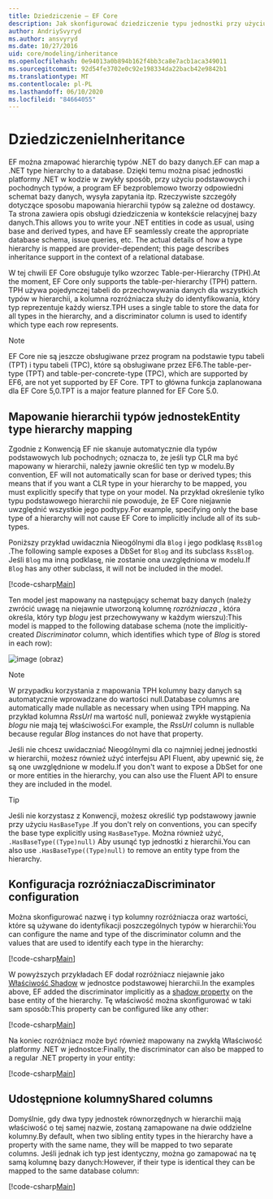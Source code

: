```yaml
---
title: Dziedziczenie — EF Core
description: Jak skonfigurować dziedziczenie typu jednostki przy użyciu Entity Framework Core
author: AndriySvyryd
ms.author: ansvyryd
ms.date: 10/27/2016
uid: core/modeling/inheritance
ms.openlocfilehash: 0e94013a0b894b162f4bb3ca8e7acb1aca349011
ms.sourcegitcommit: 92d54fe3702e0c92e198334da22bacb42e9842b1
ms.translationtype: MT
ms.contentlocale: pl-PL
ms.lasthandoff: 06/10/2020
ms.locfileid: "84664055"
---
```

# <a name="inheritance"></a><span data-ttu-id="0ff95-103">Dziedziczenie</span><span class="sxs-lookup"><span data-stu-id="0ff95-103">Inheritance</span></span>

<span data-ttu-id="0ff95-104">EF można zmapować hierarchię typów .NET do bazy danych.</span><span class="sxs-lookup"><span data-stu-id="0ff95-104">EF can map a .NET type hierarchy to a database.</span></span> <span data-ttu-id="0ff95-105">Dzięki temu można pisać jednostki platformy .NET w kodzie w zwykły sposób, przy użyciu podstawowych i pochodnych typów, a program EF bezproblemowo tworzy odpowiedni schemat bazy danych, wysyła zapytania itp. Rzeczywiste szczegóły dotyczące sposobu mapowania hierarchii typów są zależne od dostawcy. Ta strona zawiera opis obsługi dziedziczenia w kontekście relacyjnej bazy danych.</span><span class="sxs-lookup"><span data-stu-id="0ff95-105">This allows you to write your .NET entities in code as usual, using base and derived types, and have EF seamlessly create the appropriate database schema, issue queries, etc. The actual details of how a type hierarchy is mapped are provider-dependent; this page describes inheritance support in the context of a relational database.</span></span>

<span data-ttu-id="0ff95-106">W tej chwili EF Core obsługuje tylko wzorzec Table-per-Hierarchy (TPH).</span><span class="sxs-lookup"><span data-stu-id="0ff95-106">At the moment, EF Core only supports the table-per-hierarchy (TPH) pattern.</span></span> <span data-ttu-id="0ff95-107">TPH używa pojedynczej tabeli do przechowywania danych dla wszystkich typów w hierarchii, a kolumna rozróżniacza służy do identyfikowania, który typ reprezentuje każdy wiersz.</span><span class="sxs-lookup"><span data-stu-id="0ff95-107">TPH uses a single table to store the data for all types in the hierarchy, and a discriminator column is used to identify which type each row represents.</span></span>

> [!NOTE]
> <span data-ttu-id="0ff95-108">EF Core nie są jeszcze obsługiwane przez program na podstawie typu tabeli (TPT) i typu tabeli (TPC), które są obsługiwane przez EF6.</span><span class="sxs-lookup"><span data-stu-id="0ff95-108">The table-per-type (TPT) and table-per-concrete-type (TPC), which are supported by EF6, are not yet supported by EF Core.</span></span> <span data-ttu-id="0ff95-109">TPT to główna funkcja zaplanowana dla EF Core 5,0.</span><span class="sxs-lookup"><span data-stu-id="0ff95-109">TPT is a major feature planned for EF Core 5.0.</span></span>

## <a name="entity-type-hierarchy-mapping"></a><span data-ttu-id="0ff95-110">Mapowanie hierarchii typów jednostek</span><span class="sxs-lookup"><span data-stu-id="0ff95-110">Entity type hierarchy mapping</span></span>

<span data-ttu-id="0ff95-111">Zgodnie z Konwencją EF nie skanuje automatycznie dla typów podstawowych lub pochodnych; oznacza to, że jeśli typ CLR ma być mapowany w hierarchii, należy jawnie określić ten typ w modelu.</span><span class="sxs-lookup"><span data-stu-id="0ff95-111">By convention, EF will not automatically scan for base or derived types; this means that if you want a CLR type in your hierarchy to be mapped, you must explicitly specify that type on your model.</span></span> <span data-ttu-id="0ff95-112">Na przykład określenie tylko typu podstawowego hierarchii nie powoduje, że EF Core niejawnie uwzględnić wszystkie jego podtypy.</span><span class="sxs-lookup"><span data-stu-id="0ff95-112">For example, specifying only the base type of a hierarchy will not cause EF Core to implicitly include all of its sub-types.</span></span>

<span data-ttu-id="0ff95-113">Poniższy przykład uwidacznia Nieogólnymi dla `Blog` i jego podklasę `RssBlog` .</span><span class="sxs-lookup"><span data-stu-id="0ff95-113">The following sample exposes a DbSet for `Blog` and its subclass `RssBlog`.</span></span> <span data-ttu-id="0ff95-114">Jeśli `Blog` ma inną podklasę, nie zostanie ona uwzględniona w modelu.</span><span class="sxs-lookup"><span data-stu-id="0ff95-114">If `Blog` has any other subclass, it will not be included in the model.</span></span>

[!code-csharp[Main](../../../samples/core/Modeling/Conventions/InheritanceDbSets.cs?name=InheritanceDbSets&highlight=3-4)]

<span data-ttu-id="0ff95-115">Ten model jest mapowany na następujący schemat bazy danych (należy zwrócić uwagę na niejawnie utworzoną kolumnę *rozróżniacza* , która określa, który typ *blogu* jest przechowywany w każdym wierszu):</span><span class="sxs-lookup"><span data-stu-id="0ff95-115">This model is mapped to the following database schema (note the implicitly-created *Discriminator* column, which identifies which type of *Blog* is stored in each row):</span></span>

![image (obraz)](_static/inheritance-tph-data.png)

>[!NOTE]
> <span data-ttu-id="0ff95-117">W przypadku korzystania z mapowania TPH kolumny bazy danych są automatycznie wprowadzane do wartości null.</span><span class="sxs-lookup"><span data-stu-id="0ff95-117">Database columns are automatically made nullable as necessary when using TPH mapping.</span></span> <span data-ttu-id="0ff95-118">Na przykład kolumna *RssUrl* ma wartość null, ponieważ zwykłe wystąpienia *blogu* nie mają tej właściwości.</span><span class="sxs-lookup"><span data-stu-id="0ff95-118">For example, the *RssUrl* column is nullable because regular *Blog* instances do not have that property.</span></span>

<span data-ttu-id="0ff95-119">Jeśli nie chcesz uwidaczniać Nieogólnymi dla co najmniej jednej jednostki w hierarchii, możesz również użyć interfejsu API Fluent, aby upewnić się, że są one uwzględnione w modelu.</span><span class="sxs-lookup"><span data-stu-id="0ff95-119">If you don't want to expose a DbSet for one or more entities in the hierarchy, you can also use the Fluent API to ensure they are included in the model.</span></span>

> [!TIP]
> <span data-ttu-id="0ff95-120">Jeśli nie korzystasz z Konwencji, możesz określić typ podstawowy jawnie przy użyciu `HasBaseType` .</span><span class="sxs-lookup"><span data-stu-id="0ff95-120">If you don't rely on conventions, you can specify the base type explicitly using `HasBaseType`.</span></span> <span data-ttu-id="0ff95-121">Można również użyć, `.HasBaseType((Type)null)` Aby usunąć typ jednostki z hierarchii.</span><span class="sxs-lookup"><span data-stu-id="0ff95-121">You can also use `.HasBaseType((Type)null)` to remove an entity type from the hierarchy.</span></span>

## <a name="discriminator-configuration"></a><span data-ttu-id="0ff95-122">Konfiguracja rozróżniacza</span><span class="sxs-lookup"><span data-stu-id="0ff95-122">Discriminator configuration</span></span>

<span data-ttu-id="0ff95-123">Można skonfigurować nazwę i typ kolumny rozróżniacza oraz wartości, które są używane do identyfikacji poszczególnych typów w hierarchii:</span><span class="sxs-lookup"><span data-stu-id="0ff95-123">You can configure the name and type of the discriminator column and the values that are used to identify each type in the hierarchy:</span></span>

[!code-csharp[Main](../../../samples/core/Modeling/FluentAPI/DiscriminatorConfiguration.cs?name=DiscriminatorConfiguration&highlight=4-6)]

<span data-ttu-id="0ff95-124">W powyższych przykładach EF dodał rozróżniacz niejawnie jako [Właściwość Shadow](xref:core/modeling/shadow-properties) w jednostce podstawowej hierarchii.</span><span class="sxs-lookup"><span data-stu-id="0ff95-124">In the examples above, EF added the discriminator implicitly as a [shadow property](xref:core/modeling/shadow-properties) on the base entity of the hierarchy.</span></span> <span data-ttu-id="0ff95-125">Tę właściwość można skonfigurować w taki sam sposób:</span><span class="sxs-lookup"><span data-stu-id="0ff95-125">This property can be configured like any other:</span></span>

[!code-csharp[Main](../../../samples/core/Modeling/FluentAPI/DiscriminatorPropertyConfiguration.cs?name=DiscriminatorPropertyConfiguration&highlight=4-5)]

<span data-ttu-id="0ff95-126">Na koniec rozróżniacz może być również mapowany na zwykłą Właściwość platformy .NET w jednostce:</span><span class="sxs-lookup"><span data-stu-id="0ff95-126">Finally, the discriminator can also be mapped to a regular .NET property in your entity:</span></span>

[!code-csharp[Main](../../../samples/core/Modeling/FluentAPI/NonShadowDiscriminator.cs?name=NonShadowDiscriminator&highlight=4)]

## <a name="shared-columns"></a><span data-ttu-id="0ff95-127">Udostępnione kolumny</span><span class="sxs-lookup"><span data-stu-id="0ff95-127">Shared columns</span></span>

<span data-ttu-id="0ff95-128">Domyślnie, gdy dwa typy jednostek równorzędnych w hierarchii mają właściwość o tej samej nazwie, zostaną zamapowane na dwie oddzielne kolumny.</span><span class="sxs-lookup"><span data-stu-id="0ff95-128">By default, when two sibling entity types in the hierarchy have a property with the same name, they will be mapped to two separate columns.</span></span> <span data-ttu-id="0ff95-129">Jeśli jednak ich typ jest identyczny, można go zamapować na tę samą kolumnę bazy danych:</span><span class="sxs-lookup"><span data-stu-id="0ff95-129">However, if their type is identical they can be mapped to the same database column:</span></span>

[!code-csharp[Main](../../../samples/core/Modeling/FluentAPI/SharedTPHColumns.cs?name=SharedTPHColumns&highlight=9,13)]
